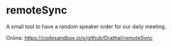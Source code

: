 # remoteSync

A small tool to have a random speaker order for our daily meeting.

Online: https://codesandbox.io/s/github/Drathal/remoteSync

